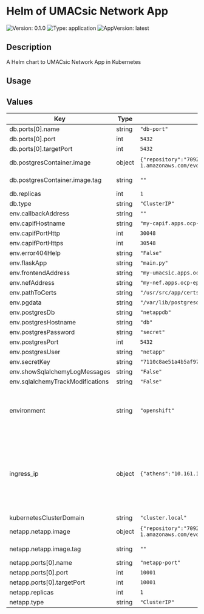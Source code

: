 # Helm of UMACsic Network App

![Version: 0.1.0](https://img.shields.io/badge/Version-0.1.0-informational?style=for-the-badge)
![Type: application](https://img.shields.io/badge/Type-application-informational?style=for-the-badge) 
![AppVersion: latest](https://img.shields.io/badge/AppVersion-latest-informational?style=for-the-badge) 

## Description

A Helm chart to UMACsic Network App in Kubernetes

## Usage

## Values

| Key | Type | Default | Description |
|-----|------|---------|-------------|
| db.ports[0].name | string | `"db-port"` |  |
| db.ports[0].port | int | `5432` |  |
| db.ports[0].targetPort | int | `5432` |  |
| db.postgresContainer.image | object | `{"repository":"709233559969.dkr.ecr.eu-central-1.amazonaws.com/evolved5gvalidation:umacsictest-postgres_container","tag":""}` | The docker image repository to use |
| db.postgresContainer.image.tag | string | `""` | @default Chart version |
| db.replicas | int | `1` |  |
| db.type | string | `"ClusterIP"` |  |
| env.callbackAddress | string | `""` |  |
| env.capifHostname | string | `"my-capif.apps.ocp-epg.hi.inet"` |  |
| env.capifPortHttp | int | `30048` |  |
| env.capifPortHttps | int | `30548` |  |
| env.error404Help | string | `"False"` |  |
| env.flaskApp | string | `"main.py"` |  |
| env.frontendAddress | string | `"my-umacsic.apps.ocp-epg.hi.inet"` |  |
| env.nefAddress | string | `"my-nef.apps.ocp-epg.hi.inet"` |  |
| env.pathToCerts | string | `"/usr/src/app/certs"` |  |
| env.pgdata | string | `"/var/lib/postgresql/data"` |  |
| env.postgresDb | string | `"netappdb"` |  |
| env.postgresHostname | string | `"db"` |  |
| env.postgresPassword | string | `"secret"` |  |
| env.postgresPort | int | `5432` |  |
| env.postgresUser | string | `"netapp"` |  |
| env.secretKey | string | `"7110c8ae51a4b5af97be6534caefs0e4bb9bdcb3380af00sr50b23a5d1616bf319bc298105da20fe"` |  |
| env.showSqlalchemyLogMessages | string | `"False"` |  |
| env.sqlalchemyTrackModifications | string | `"False"` |  |
| environment | string | `"openshift"` | The Environment variable. It accepts: 'kuberentes-athens', 'kuberentes-uma', 'openshift' |
| ingress_ip | object | `{"athens":"10.161.1.126","uma":"10.11.23.49"}` | If env: 'kuberentes-athens' or env: 'kuberentes-uma', use the Ip address dude for the kubernetes to your Ingress Controller ej: kubectl -n NAMESPACE_CAPIF get ing s |
| kubernetesClusterDomain | string | `"cluster.local"` |  |
| netapp.netapp.image | object | `{"repository":"709233559969.dkr.ecr.eu-central-1.amazonaws.com/evolved5gvalidation:umacsictest-netapp","tag":""}` | The docker image repository to use |
| netapp.netapp.image.tag | string | `""` | @default Chart version |
| netapp.ports[0].name | string | `"netapp-port"` |  |
| netapp.ports[0].port | int | `10001` |  |
| netapp.ports[0].targetPort | int | `10001` |  |
| netapp.replicas | int | `1` |  |
| netapp.type | string | `"ClusterIP"` |  |






